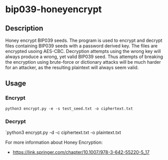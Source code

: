 # bip039-honeyencrypt

## Description
Honey encrypt BIP039 seeds. The program is used to encrypt and decrypt files containing BIP039 seeds with a password derived key. The files are encrypted usoing AES-CBC.
Decryption attempts using the wrong key will always produce a wrong, yet valid BIP039 seed. Thus attempts of breaking the encryption using brute-force or dictionary attacks will be much harder for an attacker, as the resulting plaintext will always seem valid.

## Usage
### Encrypt
`python3 encrypt.py -e -s test_seed.txt -o ciphertext.txt`

### Decrypt
`python3 encrypt.py -d -c ciphertext.txt -o plaintext.txt 

For more information about Honey Encryption:
* https://link.springer.com/chapter/10.1007/978-3-642-55220-5_17







